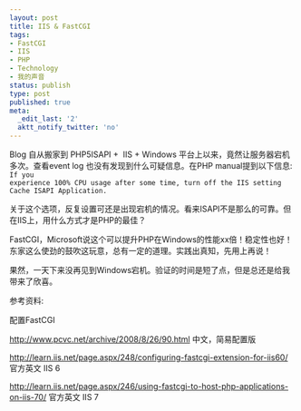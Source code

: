```yaml
---
layout: post
title: IIS & FastCGI
tags:
- FastCGI
- IIS
- PHP
- Technology
- 我的声音
status: publish
type: post
published: true
meta:
  _edit_last: '2'
  aktt_notify_twitter: 'no'
---
```

Blog 自从搬家到 PHP5ISAPI +  IIS + Windows 平台上以来，竟然让服务器宕机多次。查看event log 也没有发现到什么可疑信息。在PHP manual提到以下信息:
<code>If you experience 100% CPU usage after some time, turn off the IIS setting Cache ISAPI Application. </code>

关于这个选项，反复设置可还是出现宕机的情况。看来ISAPI不是那么的可靠。但在IIS上，用什么方式才是PHP的最佳？

FastCGI，Microsoft说这个可以提升PHP在Windows的性能xx倍！稳定性也好！东家这么使劲的鼓吹这玩意，总有一定的道理。实践出真知，先用上再说！

果然，一天下来没再见到Windows宕机。验证的时间是短了点，但是总还是给我带来了欣喜。

参考资料:

配置FastCGI

<a href="http://www.pcvc.net/archive/2008/8/26/90.html" target="_blank">http://www.pcvc.net/archive/2008/8/26/90.html</a> 中文，简易配置版

<a href="http://learn.iis.net/page.aspx/248/configuring-fastcgi-extension-for-iis60/" target="_blank">http://learn.iis.net/page.aspx/248/configuring-fastcgi-extension-for-iis60/</a> 官方英文 IIS 6

<a href="http://learn.iis.net/page.aspx/246/using-fastcgi-to-host-php-applications-on-iis-70/" target="_blank">http://learn.iis.net/page.aspx/246/using-fastcgi-to-host-php-applications-on-iis-70/</a> 官方英文 IIS 7
